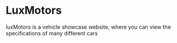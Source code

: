 # LuxMotors
luxMotors is a vehicle showcase website, where you can view the specifications of many different cars
